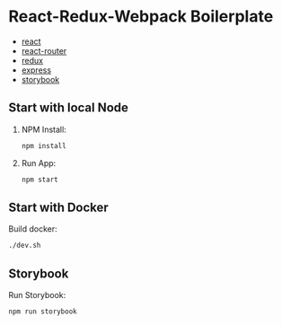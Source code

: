# React-Redux-Webpack Boilerplate

-   [react](https://facebook.github.io/react/)
-   [react-router](https://github.com/rackt/react-router)
-   [redux](http://redux.js.org/)
-   [express](http://expressjs.com/)
-   [storybook](https://storybook.js.org/)

## Start with local Node

1. NPM Install:

    ```sh
    npm install
    ```

2. Run App:

    ```sh
    npm start
    ```

## Start with Docker

Build docker:

```sh
./dev.sh
```

## Storybook

Run Storybook:

```sh
npm run storybook
```
